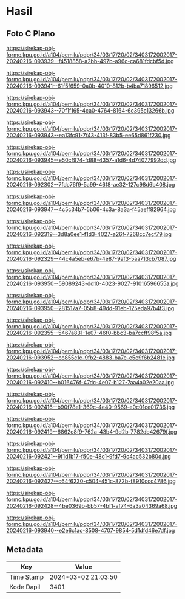 # Hasil

## Foto C Plano

https://sirekap-obj-formc.kpu.go.id/a104/pemilu/pdpr/34/03/17/20/02/3403172002017-20240216-093939--f4518858-a2bb-497b-a96c-ca681fdcbf5d.jpg

https://sirekap-obj-formc.kpu.go.id/a104/pemilu/pdpr/34/03/17/20/02/3403172002017-20240216-093941--61f5f659-0a0b-4010-812b-b4ba71896512.jpg

https://sirekap-obj-formc.kpu.go.id/a104/pemilu/pdpr/34/03/17/20/02/3403172002017-20240216-093943--70f1f165-4ca0-4764-8164-6c395c13266b.jpg

https://sirekap-obj-formc.kpu.go.id/a104/pemilu/pdpr/34/03/17/20/02/3403172002017-20240216-093943--ea13fc91-7f43-413f-83b5-ee65d861f230.jpg

https://sirekap-obj-formc.kpu.go.id/a104/pemilu/pdpr/34/03/17/20/02/3403172002017-20240216-093945--e50cf974-fd88-4357-a1d6-4d74077992dd.jpg

https://sirekap-obj-formc.kpu.go.id/a104/pemilu/pdpr/34/03/17/20/02/3403172002017-20240216-092302--7fdc76f9-5a99-46f8-ae32-127c98d6b408.jpg

https://sirekap-obj-formc.kpu.go.id/a104/pemilu/pdpr/34/03/17/20/02/3403172002017-20240216-093947--4c5c34b7-5b06-4c3a-8a3a-f45aeff82964.jpg

https://sirekap-obj-formc.kpu.go.id/a104/pemilu/pdpr/34/03/17/20/02/3403172002017-20240216-092319--3d8a0ee1-f1d3-4027-a26f-7268cc7ecf79.jpg

https://sirekap-obj-formc.kpu.go.id/a104/pemilu/pdpr/34/03/17/20/02/3403172002017-20240216-092329--44c4a5eb-e67b-4e87-9af3-5aa713cb7087.jpg

https://sirekap-obj-formc.kpu.go.id/a104/pemilu/pdpr/34/03/17/20/02/3403172002017-20240216-093950--59089243-dd10-4023-9027-91016596655a.jpg

https://sirekap-obj-formc.kpu.go.id/a104/pemilu/pdpr/34/03/17/20/02/3403172002017-20240216-093950--281517a7-05b8-49dd-91eb-125eda97b4f3.jpg

https://sirekap-obj-formc.kpu.go.id/a104/pemilu/pdpr/34/03/17/20/02/3403172002017-20240216-092355--5467a831-1e07-46f0-bbc3-ba7ccff98f5a.jpg

https://sirekap-obj-formc.kpu.go.id/a104/pemilu/pdpr/34/03/17/20/02/3403172002017-20240216-093952--cc855c1c-9fb2-4883-ba7e-e5e9f6b2481e.jpg

https://sirekap-obj-formc.kpu.go.id/a104/pemilu/pdpr/34/03/17/20/02/3403172002017-20240216-092410--b016476f-47dc-4e07-b127-7aa4a02e20aa.jpg

https://sirekap-obj-formc.kpu.go.id/a104/pemilu/pdpr/34/03/17/20/02/3403172002017-20240216-092416--b90f78e1-369c-4e40-9569-e0c01ce01736.jpg

https://sirekap-obj-formc.kpu.go.id/a104/pemilu/pdpr/34/03/17/20/02/3403172002017-20240216-092419--6862e8f9-762a-43b4-9d2b-7782db42679f.jpg

https://sirekap-obj-formc.kpu.go.id/a104/pemilu/pdpr/34/03/17/20/02/3403172002017-20240216-092421--9f1d1b17-f50e-48c1-9fd7-9c4ac532b80d.jpg

https://sirekap-obj-formc.kpu.go.id/a104/pemilu/pdpr/34/03/17/20/02/3403172002017-20240216-092427--c64f6230-c504-451c-872b-f8910ccc4786.jpg

https://sirekap-obj-formc.kpu.go.id/a104/pemilu/pdpr/34/03/17/20/02/3403172002017-20240216-092428--4be0369b-bb57-4bf1-af74-6a3a04369a68.jpg

https://sirekap-obj-formc.kpu.go.id/a104/pemilu/pdpr/34/03/17/20/02/3403172002017-20240216-093940--e2e6c1ac-8508-4707-9854-5d1dfd46e7df.jpg


## Metadata

| Key        | Value               |
| ---------- | ------------------- |
| Time Stamp | 2024-03-02 21:03:50 |
| Kode Dapil | 3401                |



